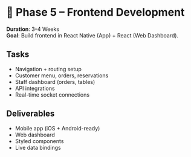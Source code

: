 # 📱 Phase 5 – Frontend Development

**Duration**: 3–4 Weeks  
**Goal**: Build frontend in React Native (App) + React (Web Dashboard).

## Tasks
- Navigation + routing setup
- Customer menu, orders, reservations
- Staff dashboard (orders, tables)
- API integrations
- Real-time socket connections

## Deliverables
- Mobile app (iOS + Android-ready)
- Web dashboard
- Styled components
- Live data bindings
